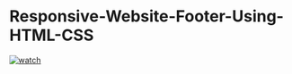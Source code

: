 # Responsive-Website-Footer-Using-HTML-CSS

[![watch](https://i.postimg.cc/rsfnb3Q7/Capture.png)](https://www.youtube.com/watch?v=NgVZhOrLwaI&lc=Ugze5pc0j1YSuHhSW4p4AaABAg)

